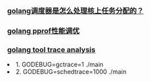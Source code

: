 
### [golang调度器是怎么处理核上任务分配的？](https://www.toutiao.com/i6865657682448253447/?timestamp=1598870069&app=news_article&group_id=6865657682448253447&use_new_style=1&req_id=202008311834290100140460261800F05D)
### [golang pprof性能调优](http://www.topgoer.com/%E5%85%B6%E4%BB%96/pprof%E6%80%A7%E8%83%BD%E8%B0%83%E4%BC%98.html)
### [golang tool trace analysis](https://making.pusher.com/go-tool-trace/)

<li>1. GODEBUG=gctrace=1 ./main</li>
<li>2. GODEBUG=schedtrace=1000 ./main</li>
